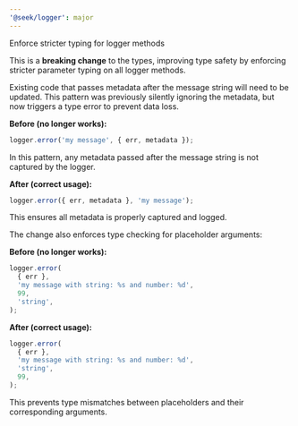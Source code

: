 ```yaml
---
'@seek/logger': major
---
```


Enforce stricter typing for logger methods

This is a **breaking change** to the types, improving type safety by enforcing stricter parameter typing on all logger methods.

Existing code that passes metadata after the message string will need to be updated. This pattern was previously silently ignoring the metadata, but now triggers a type error to prevent data loss.

**Before (no longer works):**

```ts
logger.error('my message', { err, metadata });
```

In this pattern, any metadata passed after the message string is not captured by the logger.

**After (correct usage):**

```ts
logger.error({ err, metadata }, 'my message');
```

This ensures all metadata is properly captured and logged.

The change also enforces type checking for placeholder arguments:

**Before (no longer works):**

```ts
logger.error(
  { err },
  'my message with string: %s and number: %d',
  99,
  'string',
);
```

**After (correct usage):**

```ts
logger.error(
  { err },
  'my message with string: %s and number: %d',
  'string',
  99,
);
```

This prevents type mismatches between placeholders and their corresponding arguments.
